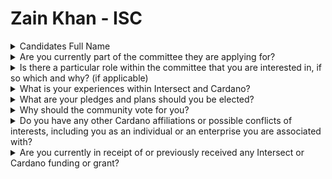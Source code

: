 # Zain Khan - ISC

<details>

<summary>Candidates Full Name</summary>

**Zain Khan**

</details>



<details>

<summary>Are you currently part of the committee they are applying for?</summary>

No

</details>



<details>

<summary>Is there a particular role within the committee that you are interested in, if so which and why? (if applicable)</summary>

I am particularly interested in taking on the role of Communication Lead for the various committee chairs. In this role, I would focus on fostering clear, consistent communication and supporting the development of Intersect on behalf of Cardano.

In addition to this primary responsibility, I am open to taking on secondary roles as needed. My goal is to ensure that the Intersect Steering Committee reaches its full potential and effectively supports collective decision-making, steering Cardano towards continued success and innovation.

</details>



<details>

<summary>What is your experiences within Intersect and Cardano?</summary>

I am hosting a constitutional workshop for Cardano and working on establishing a foundational base for the project, specifically from Dubai, UAE.

Having participated in the previous Cardano Summit and followed the project for several years, I am excited to continue contributing in various ways. I am particularly enthusiastic about Cardano's new governance structure and evolving vision.

Thank you.

</details>



<details>

<summary>What are your pledges and plans should you be elected?</summary>

If elected, I pledge to ensure clear and consistent communication between committee members and the broader Cardano community. My goal is to foster transparency and collaboration, helping to steer our efforts in a positive and strategic direction. Additionally, I plan to work on initiatives that enhance the community's engagement in decision-making processes, empowering everyone to contribute to the success of Cardano.

</details>



<details>

<summary>Why should the community vote for you?</summary>

With over 12 years of experience in traditional communication and entrepreneurial ventures, combined with 3+ years of dedicated work in the blockchain and DLT space, I bring a well-rounded skill set to this role. My background enables me to approach challenges with agility and adaptability, both of which are crucial for ensuring the success of this position.

I am committed to driving impactful outcomes for Cardano, and I believe my experience and attitude make me an ideal candidate for your vote. Thank you!

</details>



<details>

<summary>Do you have any other Cardano affiliations or possible conflicts of interests, including you as an individual or an enterprise you are associated with?</summary>

Nope. I have no conflicts of interest or any other affiliations in the Cardano ecosystem.

</details>



<details>

<summary>Are you currently in receipt of or previously received any Intersect or Cardano funding or grant?</summary>

I have not yet been paid, but I will be paid for hosting the constitutional workshop in Dubai. Apart from this upcoming treasury receipt, I have not received any previous funding or grant.

</details>
